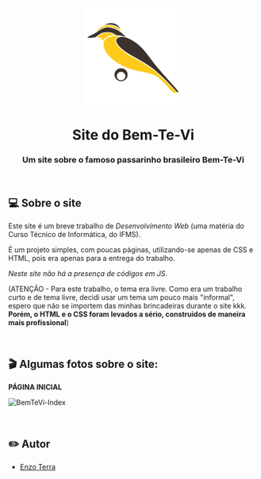 <div align="center"><img width="200px" src=https://github.com/enzoterra/Site-do-BemTeVi/blob/main/resources/icone.png></div>

<h1 align="center">Site do Bem-Te-Vi</h1>

<h3 align="center">Um site sobre o famoso passarinho brasileiro Bem-Te-Vi</h3>

<!--h4 align="center">Link do Site: https://enzoterra.github.io/SiteBemTeVi/</h4-->

</br>

## 💻 Sobre o site
Este site é um breve trabalho de *Desenvolvimento Web* (uma matéria do Curso Técnico de Informática, do IFMS).

É um projeto simples, com poucas páginas, utilizando-se apenas de CSS e HTML, pois era apenas para a entrega do trabalho. 

*Neste site não há a presença de códigos em JS.*

(ATENÇÃO -
Para este trabalho, o tema era livre. Como era um trabalho curto e de tema livre, decidi usar um tema um pouco mais "informal", espero que não se importem das minhas brincadeiras durante o site kkk. **Porém, o HTML e o CSS foram levados a sério, construídos de maneira mais profissional**)

</br>

## 🎬 Algumas fotos sobre o site:

**PÁGINA INICIAL**

<!--![BemTeVi-Index](https://user-images.githubusercontent.com/72806847/144888841-10186ff3-e9c6-4ba7-8398-b0cd36c4806e.jpg)-->
![BemTeVi-Index](https://user-images.githubusercontent.com/72806847/177879783-aefed563-de41-4657-a35a-905b8a0e32dc.png)


</br>

## ✏️ Autor
- [Enzo Terra](https://github.com/enzoterra)

